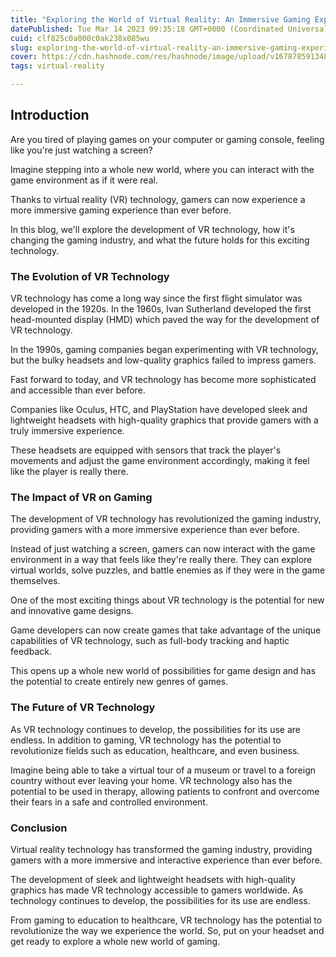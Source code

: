 ```yaml
---
title: "Exploring the World of Virtual Reality: An Immersive Gaming Experience"
datePublished: Tue Mar 14 2023 09:35:18 GMT+0000 (Coordinated Universal Time)
cuid: clf825c0a000c0ak238x085wu
slug: exploring-the-world-of-virtual-reality-an-immersive-gaming-experience
cover: https://cdn.hashnode.com/res/hashnode/image/upload/v1678785913480/16723c21-384f-455a-b4f9-db893546aa38.jpeg
tags: virtual-reality

---
```


## Introduction

Are you tired of playing games on your computer or gaming console, feeling like you're just watching a screen?

Imagine stepping into a whole new world, where you can interact with the game environment as if it were real.

Thanks to virtual reality (VR) technology, gamers can now experience a more immersive gaming experience than ever before.

In this blog, we'll explore the development of VR technology, how it's changing the gaming industry, and what the future holds for this exciting technology.

### The Evolution of VR Technology

VR technology has come a long way since the first flight simulator was developed in the 1920s. In the 1960s, Ivan Sutherland developed the first head-mounted display (HMD) which paved the way for the development of VR technology.

In the 1990s, gaming companies began experimenting with VR technology, but the bulky headsets and low-quality graphics failed to impress gamers.

Fast forward to today, and VR technology has become more sophisticated and accessible than ever before.

Companies like Oculus, HTC, and PlayStation have developed sleek and lightweight headsets with high-quality graphics that provide gamers with a truly immersive experience.

These headsets are equipped with sensors that track the player's movements and adjust the game environment accordingly, making it feel like the player is really there.

### The Impact of VR on Gaming

The development of VR technology has revolutionized the gaming industry, providing gamers with a more immersive experience than ever before.

Instead of just watching a screen, gamers can now interact with the game environment in a way that feels like they're really there. They can explore virtual worlds, solve puzzles, and battle enemies as if they were in the game themselves.

One of the most exciting things about VR technology is the potential for new and innovative game designs.

Game developers can now create games that take advantage of the unique capabilities of VR technology, such as full-body tracking and haptic feedback.

This opens up a whole new world of possibilities for game design and has the potential to create entirely new genres of games.

### The Future of VR Technology

As VR technology continues to develop, the possibilities for its use are endless. In addition to gaming, VR technology has the potential to revolutionize fields such as education, healthcare, and even business.

Imagine being able to take a virtual tour of a museum or travel to a foreign country without ever leaving your home. VR technology also has the potential to be used in therapy, allowing patients to confront and overcome their fears in a safe and controlled environment.

### Conclusion

Virtual reality technology has transformed the gaming industry, providing gamers with a more immersive and interactive experience than ever before.

The development of sleek and lightweight headsets with high-quality graphics has made VR technology accessible to gamers worldwide. As technology continues to develop, the possibilities for its use are endless.

From gaming to education to healthcare, VR technology has the potential to revolutionize the way we experience the world. So, put on your headset and get ready to explore a whole new world of gaming.
